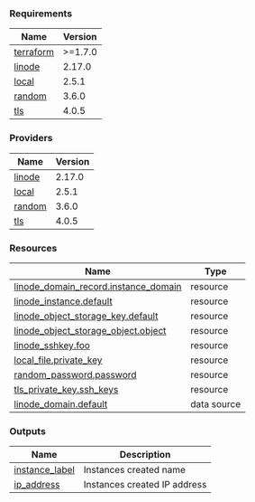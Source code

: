 <!-- BEGIN_TF_DOCS -->
### Requirements

| Name | Version |
|------|---------|
| <a name="requirement_terraform"></a> [terraform](#requirement\_terraform) | >=1.7.0 |
| <a name="requirement_linode"></a> [linode](#requirement\_linode) | 2.17.0 |
| <a name="requirement_local"></a> [local](#requirement\_local) | 2.5.1 |
| <a name="requirement_random"></a> [random](#requirement\_random) | 3.6.0 |
| <a name="requirement_tls"></a> [tls](#requirement\_tls) | 4.0.5 |

### Providers

| Name | Version |
|------|---------|
| <a name="provider_linode"></a> [linode](#provider\_linode) | 2.17.0 |
| <a name="provider_local"></a> [local](#provider\_local) | 2.5.1 |
| <a name="provider_random"></a> [random](#provider\_random) | 3.6.0 |
| <a name="provider_tls"></a> [tls](#provider\_tls) | 4.0.5 |

### Resources

| Name | Type |
|------|------|
| [linode_domain_record.instance_domain](https://registry.terraform.io/providers/linode/linode/2.17.0/docs/resources/domain_record) | resource |
| [linode_instance.default](https://registry.terraform.io/providers/linode/linode/2.17.0/docs/resources/instance) | resource |
| [linode_object_storage_key.default](https://registry.terraform.io/providers/linode/linode/2.17.0/docs/resources/object_storage_key) | resource |
| [linode_object_storage_object.object](https://registry.terraform.io/providers/linode/linode/2.17.0/docs/resources/object_storage_object) | resource |
| [linode_sshkey.foo](https://registry.terraform.io/providers/linode/linode/2.17.0/docs/resources/sshkey) | resource |
| [local_file.private_key](https://registry.terraform.io/providers/hashicorp/local/2.5.1/docs/resources/file) | resource |
| [random_password.password](https://registry.terraform.io/providers/hashicorp/random/3.6.0/docs/resources/password) | resource |
| [tls_private_key.ssh_keys](https://registry.terraform.io/providers/hashicorp/tls/4.0.5/docs/resources/private_key) | resource |
| [linode_domain.default](https://registry.terraform.io/providers/linode/linode/2.17.0/docs/data-sources/domain) | data source |

### Outputs

| Name | Description |
|------|-------------|
| <a name="output_instance_label"></a> [instance\_label](#output\_instance\_label) | Instances created name |
| <a name="output_ip_address"></a> [ip\_address](#output\_ip\_address) | Instances created IP address |
<!-- END_TF_DOCS -->